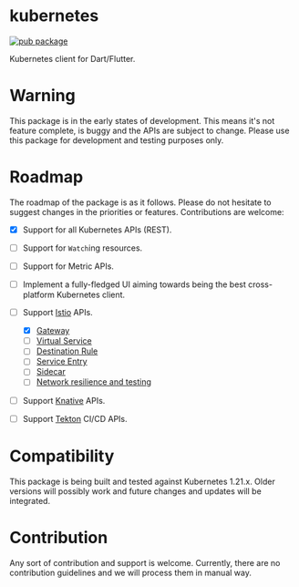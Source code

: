 # kubernetes
[![pub package](https://img.shields.io/pub/v/kubernetes.svg)](https://pub.dartlang.org/packages/kubernetes)

Kubernetes client for Dart/Flutter.

# Warning
This package is in the early states of development. This means it's not feature complete, is buggy and the APIs are subject to change. Please use this package for development and testing purposes only.

# Roadmap
The roadmap of the package is as it follows. Please do not hesitate to suggest changes in the priorities or features. Contributions are welcome:

- [x] Support for all Kubernetes APIs (REST).
- [ ] Support for `Watch`ing resources.
- [ ] Support for Metric APIs.
- [ ] Implement a fully-fledged UI aiming towards being the best cross-platform Kubernetes client.
- [ ] Support [Istio](https://istio.io) APIs.
  - [x] [Gateway](https://istio.io/latest/docs/reference/config/networking/gateway/)
  - [ ] [Virtual Service](https://istio.io/latest/docs/reference/config/networking/virtual-service/)
  - [ ] [Destination Rule](https://istio.io/latest/docs/reference/config/networking/destination-rule/)
  - [ ] [Service Entry](https://istio.io/latest/docs/reference/config/networking/service-entry/)
  - [ ] [Sidecar](https://istio.io/latest/docs/reference/config/networking/sidecar/)
  - [ ] [Network resilience and testing](https://istio.io/latest/docs/concepts/traffic-management/#network-resilience-and-testing)
- [ ] Support [Knative](https://knative.dev) APIs.
- [ ] Support [Tekton](https://tekton.dev/) CI/CD APIs.


# Compatibility
This package is being built and tested against Kubernetes 1.21.x. Older versions will possibly work and future changes and updates will be integrated.

# Contribution
Any sort of contribution and support is welcome. Currently, there are no contribution guidelines and we will process them in manual way.
